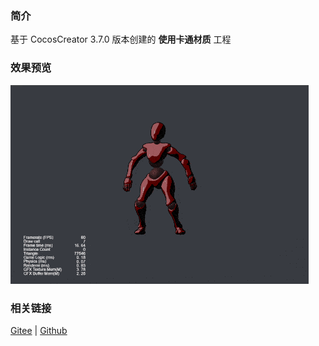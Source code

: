 ### 简介
基于 CocosCreator 3.7.0 版本创建的 **使用卡通材质** 工程

### 效果预览
![image](../../../gif/202203/2022030513.gif)

### 相关链接
[Gitee](https://gitee.com/mirrors_cocos-creator/example-cases/tree/v2.4.3/assets/cases/3d) | [Github](https://github.com/cocos-creator/example-cases/tree/v2.4.3/assets/cases/3d)